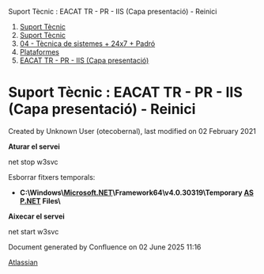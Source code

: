 Suport Tècnic : EACAT TR - PR - IIS (Capa presentació) - Reinici  

1.  [Suport Tècnic](index.html)
2.  [Suport Tècnic](13893782.html)
3.  [04 - Tècnica de sistemes + 24x7 + Padró](26313202.html)
4.  [Plataformes](Plataformes_41520520.html)
5.  [EACAT TR - PR - IIS (Capa presentació)](41520690.html)

Suport Tècnic : EACAT TR - PR - IIS (Capa presentació) - Reinici
================================================================

Created by Unknown User (otecobernal), last modified on 02 February 2021

**Aturar el servei**

net stop w3svc

  
  

Esborrar fitxers temporals:

*   **C:\\Windows\\[Microsoft.NET](http://microsoft.net/)\\Framework64\\v4.0.30319\\Temporary [ASP.NET](http://asp.net/) Files\\**

  

**Aixecar el servei**

net start w3svc

  

Document generated by Confluence on 02 June 2025 11:16

[Atlassian](http://www.atlassian.com/)